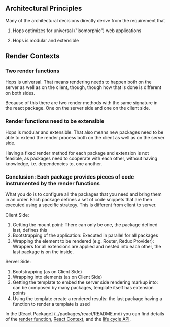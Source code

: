 ## Architectural Principles

Many of the architectural decisions directly derive from the requirement that

1. Hops optimizes for universal ("isomorphic") web applications

2. Hops is modular and extensible

## Render Contexts

### Two render functions

Hops is universal. That means rendering needs to happen both on the server as well as on the client, though, though how that is done is different on both sides.

Because of this there are two render methods with the same signature in the react package. One on the server side and one on the client side.

### Render functions need to be extensible

Hops is modular and extensible. That also means new packages need to be able to extend the render process both on the client as well as on the server side.

Having a fixed render method for each package and extension is not feasible, as packages need to cooperate with each other, without having knowledge, i.e. dependencies to, one another.

### Conclusion: Each package provides pieces of code instrumented by the render functions

What you do is to configure all the packages that you need and bring them in an order. Each package defines a set of code snippets that are then executed using a specific strategy. This is different from client to server.

Client Side:

1. Getting the mount point: There can only be one, the package defined last, defines this
2. Bootstrapping of the application: Executed in parallel for all packages
3. Wrapping the element to be rendered (e.g. Router, Redux Provider): Wrappers for all extensions are applied and nested into each other, the last package is on the inside.

Server Side:

1. Bootstrapping (as on Client Side)
2. Wrapping into elements (as on Client Side)
3. Getting the template to embed the server side rendering markup into: can be composed by many packages, template itself has extension points
4. Using the template create a rendered results: the last package having a function to render a template is used

In the [React Package] (../packages/react/README.md) you can find details of the [render function](../packages/react/README.md#renderreactelement-context), 
[React Context](../packages/react/README.md#reactcontext), and the [life cycle API](../packages/react/README.md#lifecycle-api).
